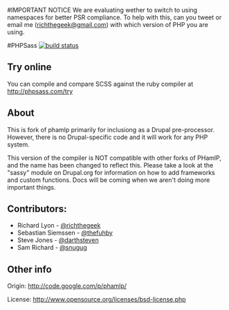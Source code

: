 #IMPORTANT NOTICE
We are evaluating wether to switch to using namespaces for better PSR compliance. To help with this, can you tweet or email me (richthegeek@gmail.com) with which version of PHP you are using.


#PHPSass [![build status](https://secure.travis-ci.org/richthegeek/phpsass.png)](https://secure.travis-ci.org/#!/richthegeek/phpsass)

## Try online
You can compile and compare SCSS against the ruby compiler at <http://phpsass.com/try>

## About
This is fork of phamlp primarily for inclusiong as a Drupal pre-processor.
However, there is no Drupal-specific code and it will work for any PHP system.

This version of the compiler is NOT compatible with other forks of PHamlP, and
the name has been changed to reflect this. Please take a look at the "sassy"
module on Drupal.org for information on how to add frameworks and custom
functions. Docs will be coming when we aren't doing more important things.

## Contributors:
 * Richard Lyon - [@richthegeek](https://github.com/richthegeek)
 * Sebastian Siemssen - [@thefuhby](https://twitter.com/thefubhy)
 * Steve Jones - [@darthsteven](https://github.com/darthsteven)
 * Sam Richard - [@snugug](https://github.com/snugug)

## Other info
Origin: <http://code.google.com/p/phamlp/>

License: <http://www.opensource.org/licenses/bsd-license.php>

